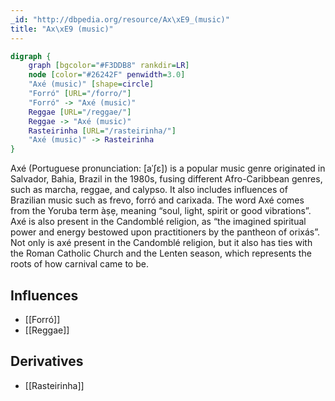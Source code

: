 ```yaml
---
_id: "http://dbpedia.org/resource/Ax\xE9_(music)"
title: "Ax\xE9 (music)"
---
```


```dot
digraph {
	graph [bgcolor="#F3DDB8" rankdir=LR]
	node [color="#26242F" penwidth=3.0]
	"Axé (music)" [shape=circle]
	"Forró" [URL="/forro/"]
	"Forró" -> "Axé (music)"
	Reggae [URL="/reggae/"]
	Reggae -> "Axé (music)"
	Rasteirinha [URL="/rasteirinha/"]
	"Axé (music)" -> Rasteirinha
}
```

Axé (Portuguese pronunciation: [aˈʃɛ]) is a popular music genre originated in Salvador, Bahia, Brazil in the 1980s, fusing different Afro-Caribbean genres, such as marcha, reggae, and calypso. It also includes influences of Brazilian music such as frevo, forró and carixada. The word Axé comes from the Yoruba term àṣẹ, meaning “soul, light, spirit or good vibrations”. Axé is also present in the Candomblé religion, as “the imagined spiritual power and energy bestowed upon practitioners by the pantheon of orixás”. Not only is axé present in the Candomblé religion, but it also has ties with the Roman Catholic Church and the Lenten season, which represents the roots of how carnival came to be.

## Influences
- [[Forró]]
- [[Reggae]]

## Derivatives
- [[Rasteirinha]]

